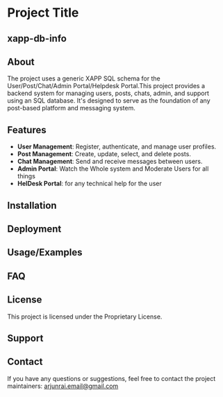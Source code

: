 
# Project Title
## xapp-db-info

## About

The project uses a generic XAPP SQL schema for the User/Post/Chat/Admin Portal/Helpdesk Portal.This project provides a backend system for managing users, posts, chats, admin, and support using an SQL database. It's designed to serve as the foundation of any post-based platform and messaging system.

## Features

- **User Management**: Register, authenticate, and manage user profiles.
- **Post Management**: Create, update, select, and delete posts.
- **Chat Management**: Send and receive messages between users.
- **Admin Portal**: Watch the Whole system and Moderate Users for all things
- **HelDesk Portal**: for any technical help for the user

## Installation

## Deployment

## Usage/Examples

## FAQ

## License
This project is licensed under the Proprietary License.

## Support

## Contact
If you have any questions or suggestions, feel free to contact the project maintainers: arjunrai.email@gmail.com

